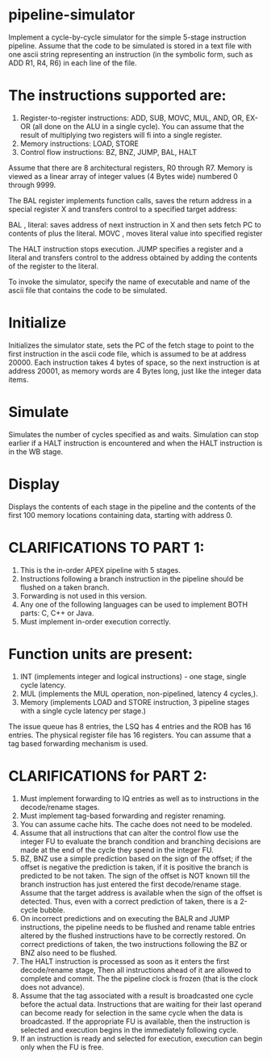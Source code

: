 # pipeline-simulator
Implement a cycle-by-cycle simulator for the simple 5-stage instruction pipeline. Assume that the code to be simulated is stored in a text file with one ascii string representing an instruction (in the symbolic form, such as ADD R1, R4, R6) in each line of the file. 

# The instructions supported are:
1. Register-to-register instructions: ADD, SUB, MOVC, MUL, AND, OR, EX-OR (all done on the ALU in a single cycle). You can assume that the result of multiplying two registers will fi into a single register.
2. Memory instructions: LOAD, STORE
3. Control flow instructions: BZ, BNZ, JUMP, BAL, HALT

Assume that there are 8 architectural registers, R0 through R7. Memory is viewed as a linear array of integer values (4 Bytes wide) numbered 0 through 9999.

The BAL register implements function calls, saves the return address in a special register X and transfers control to a specified target address:

BAL <register>, literal: saves address of next instruction in X and then sets fetch PC to contents of <reg> plus the literal.
MOVC <register> <literal>, moves literal value into specified register

The HALT instruction stops execution. JUMP specifies a register and a literal and transfers control to the address obtained by adding the contents of the register to the literal.

To invoke the simulator, specify the name of executable and name of the ascii file that contains the code to be simulated.

# Initialize 
Initializes the simulator state, sets the PC of the fetch stage to point to the first instruction in the ascii code file, which is assumed to be at address 20000. Each instruction takes 4 bytes of space, so the next instruction is at address 20001, as memory words are 4 Bytes long, just like the integer data items.

# Simulate <n>
Simulates the number of cycles specified as <n> and waits. Simulation can stop earlier if a HALT instruction is encountered and when the HALT instruction is in the WB stage.

# Display
Displays the contents of each stage in the pipeline and the contents of the first 100 memory locations containing data, starting with address 0.

# CLARIFICATIONS TO PART 1:
1. This is the in-order APEX pipeline with 5 stages.
2. Instructions following a branch instruction in the pipeline should be flushed on a taken branch.
3. Forwarding is not used in this version.
4. Any one of the following languages can be used to implement BOTH parts: C, C++ or Java.
5. Must implement in-order execution correctly.

# Function units are present:
1. INT (implements integer and logical instructions) - one stage, single cycle latency.
2. MUL (implements the MUL operation, non-pipelined, latency 4 cycles,).
3. Memory (implements LOAD and STORE instruction, 3 pipeline stages with a single cycle latency per stage.)

The issue queue has 8 entries, the LSQ has 4 entries and the ROB has 16 entries. The physical register file has 16 registers. You can assume that a tag based forwarding mechanism is used.

# CLARIFICATIONS for PART 2:
1. Must implement forwarding to IQ entries as well as to instructions in the decode/rename stages.
2. Must implement tag-based forwarding and register renaming.
3. You can assume cache hits. The cache does not need to be modeled.
4. Assume that all instructions that can alter the control flow use the integer FU to evaluate the branch condition and branching decisions are made at the end of the cycle they spend in the integer FU.
5. BZ, BNZ use a simple prediction based on the sign of the offset; if the offset is negative the prediction is taken, if it is positive the branch is predicted to be not taken. The sign of the offset is NOT known till the branch instruction has just entered the first decode/rename stage. Assume that the target address is available when the sign of the offset is detected. Thus, even with a correct prediction of taken, there is a 2-cycle bubble.
6. On incorrect predictions and on executing the BALR and JUMP instructions, the pipeline needs to be flushed and rename table  entries altered by the flushed instructions have to be correctly restored. On correct predictions of taken, the two instructions following the BZ or BNZ also need to be flushed.
7. The HALT instruction is processed as soon as it enters the first decode/rename stage, Then all instructions ahead of it are allowed to complete and commit. The the pipeline clock is frozen (that is the clock does not advance).
8. Assume that the tag associated with a result is broadcasted one cycle before the actual data. Instructions that are waiting for their last operand can become ready for selection in the same cycle when the data is broadcasted. If the appropriate FU is available, then the instruction is selected and execution begins in the immediately following cycle. 
9. If an instruction is ready and selected for execution, execution can begin only when the FU is free. 
   

